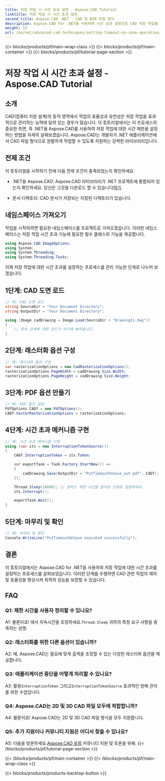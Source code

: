 ```yaml
---
title: 저장 작업 시 시간 초과 설정 - Aspose.CAD Tutorial
linktitle: 저장 작업 시 시간 초과 설정
second_title: Aspose.CAD .NET - CAD 및 BIM 파일 형식
description: Aspose.CAD for .NET을 사용하여 시간 초과 설정으로 CAD 저장 작업을 향상시키는 방법을 알아보세요. .NET 애플리케이션의 효율성과 제어력을 높이세요.
weight: 12
url: /ko/net/advanced-cad-techniques/setting-timeout-on-save-operation/
---
```


{{< blocks/products/pf/main-wrap-class >}}
{{< blocks/products/pf/main-container >}}
{{< blocks/products/pf/tutorial-page-section >}}

# 저장 작업 시 시간 초과 설정 - Aspose.CAD Tutorial

## 소개

CAD(컴퓨터 지원 설계)의 동적 영역에서 작업의 효율성과 유연성은 저장 작업을 효과적으로 관리하는 능력에 달려 있는 경우가 많습니다. 이 튜토리얼에서는 이 프로세스의 중요한 측면, 즉 .NET용 Aspose.CAD를 사용하여 저장 작업에 대한 시간 제한을 설정하는 방법을 자세히 살펴보겠습니다. Aspose.CAD는 개발자가 .NET 애플리케이션에서 CAD 파일 형식으로 원활하게 작업할 수 있도록 지원하는 강력한 라이브러리입니다.

## 전제 조건

이 튜토리얼을 시작하기 전에 다음 전제 조건이 충족되었는지 확인하세요.

-  .NET용 Aspose.CAD: Aspose.CAD 라이브러리가 .NET 프로젝트에 통합되어 있는지 확인하세요. 당신은 그것을 다운로드 할 수 있습니다[여기](https://releases.aspose.com/cad/net/).

- 문서 디렉토리: CAD 문서가 저장되는 지정된 디렉토리가 있습니다.

## 네임스페이스 가져오기

작업을 시작하려면 필요한 네임스페이스를 프로젝트로 가져오겠습니다. 이러한 네임스페이스는 저장 작업 시간 초과 기능에 필요한 필수 클래스와 기능을 제공합니다.

```csharp
using Aspose.CAD.ImageOptions;
using System;
using System.Threading;
using System.Threading.Tasks;
```

이제 저장 작업에 대한 시간 초과를 설정하는 프로세스를 관리 가능한 단계로 나누어 보겠습니다.

## 1단계: CAD 도면 로드

```csharp
// 예: CAD 도면 로드
string SourceDir = "Your Document Directory";
string OutputDir = "Your Document Directory";

using (Image cadDrawing = Image.Load(SourceDir + "Drawing11.dwg"))
{
    // 후속 단계에 대한 코드가 여기에 배치됩니다.
}
```

## 2단계: 래스터화 옵션 구성

```csharp
// 예: 래스터화 옵션 구성
var rasterizationOptions = new CadRasterizationOptions();
rasterizationOptions.PageWidth = cadDrawing.Size.Width;
rasterizationOptions.PageHeight = cadDrawing.Size.Height;
```

## 3단계: PDF 옵션 만들기

```csharp
// 예: PDF 옵션 생성
PdfOptions CADf = new PdfOptions();
CADf.VectorRasterizationOptions = rasterizationOptions;
```

## 4단계: 시간 초과 메커니즘 구현

```csharp
// 예: 시간 초과 메커니즘 구현
using (var its = new InterruptionTokenSource())
{
    CADf.InterruptionToken = its.Token;

    var exportTask = Task.Factory.StartNew(() =>
    {
        cadDrawing.Save(OutputDir + "PutTimeoutOnSave_out.pdf", CADf);
    });

    Thread.Sleep(10000); // 원하는 제한 시간을 밀리초 단위로 설정하세요.
    its.Interrupt();

    exportTask.Wait();
}
```

## 5단계: 마무리 및 확인

```csharp
// 예: 마무리 및 확인
Console.WriteLine("PutTimeoutOnSave executed successfully");
```

## 결론

이 튜토리얼에서는 Aspose.CAD for .NET을 사용하여 저장 작업에 대한 시간 초과를 설정하는 프로세스를 살펴보았습니다. 이러한 단계를 수행하면 CAD 관련 작업의 제어 및 효율성을 향상시켜 최적의 성능을 보장할 수 있습니다.

## FAQ

### Q1: 제한 시간을 사용자 정의할 수 있나요?

A1: 물론이죠! 에서 지속시간을 조정하세요.`Thread.Sleep` 귀하의 특정 요구 사항을 충족하는 성명.

### Q2: 래스터화를 위한 다른 옵션이 있습니까?

A2: 예, Aspose.CAD는 필요에 맞게 출력을 조정할 수 있는 다양한 래스터화 옵션을 제공합니다.

### Q3: 애플리케이션 중단을 어떻게 처리할 수 있나요?

 A3: 활용`InterruptionToken` 그리고`InterruptionTokenSource` 효과적인 방해 관리를 위한 수업입니다.

### Q4: Aspose.CAD는 2D 및 3D CAD 파일 모두에 적합합니까?

A4: 물론이죠! Aspose.CAD는 2D 및 3D CAD 파일 형식을 모두 지원합니다.

### Q5: 추가 지원이나 커뮤니티 지원은 어디서 찾을 수 있나요?

A5: 다음을 방문하세요.[Aspose.CAD 포럼](https://forum.aspose.com/c/cad/19) 커뮤니티 지원 및 토론을 위해.
{{< /blocks/products/pf/tutorial-page-section >}}

{{< /blocks/products/pf/main-container >}}
{{< /blocks/products/pf/main-wrap-class >}}

{{< blocks/products/products-backtop-button >}}
